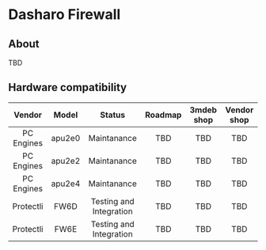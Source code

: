 # Dasharo Firewall

## About

TBD

## Hardware compatibility

| Vendor | Model | Status | Roadmap | 3mdeb shop | Vendor shop |
:-------:|:-----:|:------:|:-------:|:----------:|:-----------:|
| PC Engines | apu2e0 | Maintanance | TBD | TBD | TBD |
| PC Engines | apu2e2 | Maintanance | TBD | TBD | TBD |
| PC Engines | apu2e4 | Maintanance | TBD | TBD | TBD |
| Protectli | FW6D | Testing and Integration | TBD | TBD | TBD |
| Protectli | FW6E | Testing and Integration | TBD | TBD | TBD |
